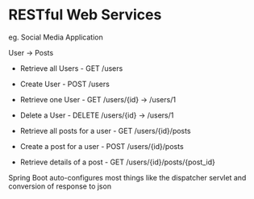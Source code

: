 # RESTful Web Services


eg. Social Media Application

User -> Posts

- Retrieve all Users 	- GET  /users
- Create User 			- POST /users
- Retrieve one User 	- GET  /users/{id} -> /users/1
- Delete a User 		- DELETE /users/{id} -> /users/1



- Retrieve all posts for a user  - GET /users/{id}/posts
- Create a post for a user       - POST /users/{id}/posts
- Retrieve details of a post     - GET /users/{id}/posts/{post_id}



Spring Boot auto-configures most things like the dispatcher servlet
and conversion of response to json